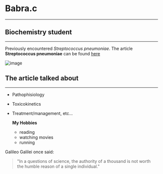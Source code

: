 # Babra.c
----
## Biochemistry student
----
Previously encountered *Streptococcus pneumoniae*.
The article **Streptococcus pneumoniae** can be found [here](https://www.ncbi.nlm.nih.gov/books/NBK470537/#:~:text=Streptococcus%20pneumoniae%20is%20a%20gram,winter%20and%20early%20spring%20months)

![image](https://github.com/Barbssambay/Babra.c/assets/129555418/d07493ef-5dde-4978-bd5c-9e142e3b30d7)
## The article talked about
----
* Pathophisiology
*  Toxicokinetics
* Treatment/management, etc...

   **My Hobbies**
   - reading
   - watching movies
   - running
  
     
 Galileo Galilei once said:
 >"In a questions of science, the authority of a thousand is not worth the humble reason of a single individual."
  

  
